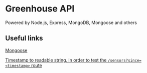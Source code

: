 # Greenhouse API
Powered by Node.js, Express, MongoDB, Mongoose and others

## Useful links
[Mongoose]( https://www.djamware.com/post/58b27ce080aca72c54645983/how-to-create-nodejs-expressjs-and-mongodb-crud-web-application)

[Timestamp to readable string, in order to test the `/sensors?since=<timestamp>` route](http://www.timestampgenerator.com/date-from-timestamp/)